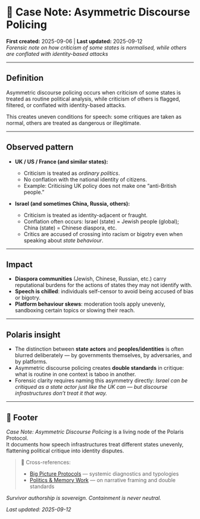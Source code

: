 # 🫜 Case Note: Asymmetric Discourse Policing  
**First created:** 2025-09-06 | **Last updated:** 2025-09-12  
*Forensic note on how criticism of some states is normalised, while others are conflated with identity-based attacks*

---

## Definition  
Asymmetric discourse policing occurs when criticism of some states is treated as routine political analysis, while criticism of others is flagged, filtered, or conflated with identity-based attacks.  

This creates uneven conditions for speech: some critiques are taken as normal, others are treated as dangerous or illegitimate.  

---

## Observed pattern  

- **UK / US / France (and similar states):**  
  - Criticism is treated as *ordinary politics*.  
  - No conflation with the national identity of citizens.  
  - Example: Criticising UK policy does not make one “anti-British people.”  

- **Israel (and sometimes China, Russia, others):**  
  - Criticism is treated as identity-adjacent or fraught.  
  - Conflation often occurs: Israel (state) = Jewish people (global); China (state) = Chinese diaspora, etc.  
  - Critics are accused of crossing into racism or bigotry even when speaking about *state behaviour*.  

---

## Impact  

- **Diaspora communities** (Jewish, Chinese, Russian, etc.) carry reputational burdens for the actions of states they may not identify with.  
- **Speech is chilled**: individuals self-censor to avoid being accused of bias or bigotry.  
- **Platform behaviour skews**: moderation tools apply unevenly, sandboxing certain topics or slowing their reach.  

---

## Polaris insight  

- The distinction between **state actors** and **peoples/identities** is often blurred deliberately — by governments themselves, by adversaries, and by platforms.  
- Asymmetric discourse policing creates **double standards** in critique: what is routine in one context is taboo in another.  
- Forensic clarity requires naming this asymmetry directly: *Israel can be critiqued as a state actor just like the UK can — but discourse infrastructures don’t treat it that way.*  

---

## 🏮 Footer  

*Case Note: Asymmetric Discourse Policing* is a living node of the Polaris Protocol.  
It documents how speech infrastructures treat different states unevenly, flattening political critique into identity disputes.  

> 📡 Cross-references:  
> - [Big Picture Protocols](../Big_Picture_Protocols/) — systemic diagnostics and typologies  
> - [Politics & Memory Work](../Big_Picture_Protocols/🗝️_Politics_Memory_Work/) — on narrative framing and double standards  

*Survivor authorship is sovereign. Containment is never neutral.*  

_Last updated: 2025-09-12_  
